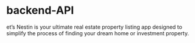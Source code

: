 # backend-API
et’s Nestin is your ultimate real estate property listing app designed to simplify the process of finding your dream home or investment property. 
